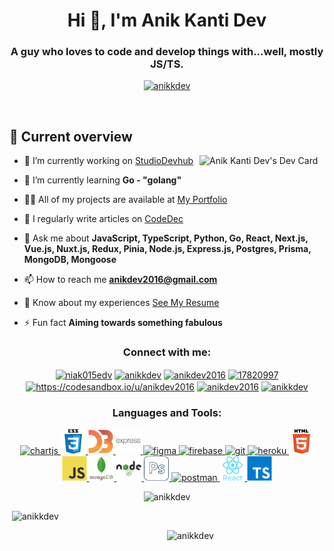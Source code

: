 <!-- [![MasterHead](https://1.bp.blogspot.com/-7A4WynwLsM...)](https://rishavchanda.io) -->

<h1 align="center">Hi 👋, I'm Anik Kanti Dev</h1>
<h3 align="center">A guy who loves to code and develop things with...well, mostly JS/TS.</h3>


<p align="center" height="75"> <a href="https://github.com/ryo-ma/github-profile-trophy"><img src="https://github-profile-trophy.vercel.app/?username=anikkdev" alt="anikkdev" /></a> </p>

<br />

## :eyes: Current overview

<div align="left" margin-bottom="15px">

  
 
  
  <a href="https://app.daily.dev/anikKdev"><img align="right" src="https://api.daily.dev/devcards/21cd707c15a84b498255cebd2f2a3859.png?r=k5i" width="200" alt="Anik Kanti Dev's Dev Card"/></a>


</div>

- 🔭 I’m currently working on [StudioDevhub](https://studiodevhub.com/)

- 🌱 I’m currently learning **Go - "golang"**

- 👨‍💻 All of my projects are available at [My Portfolio](https://graceful-maamoul-bbfb83.netlify.app/)

- 📝 I regularly write articles on [CodeDec](https://codedec.com/)

- 💬 Ask me about **JavaScript, TypeScript, Python, Go, React, Next.js, Vue.js, Nuxt.js, Redux, Pinia, Node.js, Express.js, Postgres, Prisma, MongoDB, Mongoose**

- 📫 How to reach me **anikdev2016@gmail.com**


- 📄 Know about my experiences [See My Resume](https://drive.google.com/file/d/1WL9JgQyAeLUwh8t5arfW3ca0mVdnsFik/view?usp=drive_link)

- ⚡ Fun fact **Aiming towards something fabulous**


<!-- BLOG-POST-LIST:START -->
<!-- BLOG-POST-LIST:END -->

<h3 align="center" margin-top="20px">Connect with me:</h3>
<p align="center">
<a href="https://codepen.io/niak015edv" target="blank"><img align="center" src="https://raw.githubusercontent.com/rahuldkjain/github-profile-readme-generator/master/src/images/icons/Social/codepen.svg" alt="niak015edv" height="30" width="40" /></a>
<a href="https://dev.to/anikkdev" target="blank"><img align="center" src="https://raw.githubusercontent.com/rahuldkjain/github-profile-readme-generator/master/src/images/icons/Social/devto.svg" alt="anikkdev" height="30" width="40" /></a>
<a href="https://linkedin.com/in/anikkdev" target="blank"><img align="center" src="https://raw.githubusercontent.com/rahuldkjain/github-profile-readme-generator/master/src/images/icons/Social/linked-in-alt.svg" alt="anikdev2016" height="30" width="40" /></a>
<a href="https://stackoverflow.com/users/17820997" target="blank"><img align="center" src="https://raw.githubusercontent.com/rahuldkjain/github-profile-readme-generator/master/src/images/icons/Social/stack-overflow.svg" alt="17820997" height="30" width="40" /></a>
<a href="https://codesandbox.com/https://codesandbox.io/u/anikdev2016" target="blank"><img align="center" src="https://raw.githubusercontent.com/rahuldkjain/github-profile-readme-generator/master/src/images/icons/Social/codesandbox.svg" alt="https://codesandbox.io/u/anikdev2016" height="30" width="40" /></a>
<a href="https://www.hackerrank.com/anikdev2016" target="blank"><img align="center" src="https://raw.githubusercontent.com/rahuldkjain/github-profile-readme-generator/master/src/images/icons/Social/hackerrank.svg" alt="anikdev2016" height="30" width="40" /></a>
<a href="https://www.leetcode.com/anikkdev" target="blank"><img align="center" src="https://raw.githubusercontent.com/rahuldkjain/github-profile-readme-generator/master/src/images/icons/Social/leet-code.svg" alt="anikkdev" height="30" width="40" /></a>
</p>

<h3 margin-top="15px" align="center">Languages and Tools:</h3>
<div align="center" margin-top="15px" margin-bottom="10px">
<p align="center"> <a href="https://www.chartjs.org" target="_blank" rel="noreferrer"> <img src="https://www.chartjs.org/media/logo-title.svg" alt="chartjs" width="40" height="40"/> </a> <a href="https://www.w3schools.com/css/" target="_blank" rel="noreferrer"> <img src="https://raw.githubusercontent.com/devicons/devicon/master/icons/css3/css3-original-wordmark.svg" alt="css3" width="40" height="40"/> </a> <a href="https://d3js.org/" target="_blank" rel="noreferrer"> <img src="https://raw.githubusercontent.com/devicons/devicon/master/icons/d3js/d3js-original.svg" alt="d3js" width="40" height="40"/> </a> <a href="https://expressjs.com" target="_blank" rel="noreferrer"> <img src="https://raw.githubusercontent.com/devicons/devicon/master/icons/express/express-original-wordmark.svg" alt="express" width="40" height="40"/> </a> <a href="https://www.figma.com/" target="_blank" rel="noreferrer"> <img src="https://www.vectorlogo.zone/logos/figma/figma-icon.svg" alt="figma" width="40" height="40"/> </a> <a href="https://firebase.google.com/" target="_blank" rel="noreferrer"> <img src="https://www.vectorlogo.zone/logos/firebase/firebase-icon.svg" alt="firebase" width="40" height="40"/> </a> <a href="https://git-scm.com/" target="_blank" rel="noreferrer"> <img src="https://www.vectorlogo.zone/logos/git-scm/git-scm-icon.svg" alt="git" width="40" height="40"/> </a> <a href="https://heroku.com" target="_blank" rel="noreferrer"> <img src="https://www.vectorlogo.zone/logos/heroku/heroku-icon.svg" alt="heroku" width="40" height="40"/> </a> <a href="https://www.w3.org/html/" target="_blank" rel="noreferrer"> <img src="https://raw.githubusercontent.com/devicons/devicon/master/icons/html5/html5-original-wordmark.svg" alt="html5" width="40" height="40"/> </a> <a href="https://developer.mozilla.org/en-US/docs/Web/JavaScript" target="_blank" rel="noreferrer"> <img src="https://raw.githubusercontent.com/devicons/devicon/master/icons/javascript/javascript-original.svg" alt="javascript" width="40" height="40"/> </a> <a href="https://www.mongodb.com/" target="_blank" rel="noreferrer"> <img src="https://raw.githubusercontent.com/devicons/devicon/master/icons/mongodb/mongodb-original-wordmark.svg" alt="mongodb" width="40" height="40"/> </a> <a href="https://nodejs.org" target="_blank" rel="noreferrer"> <img src="https://raw.githubusercontent.com/devicons/devicon/master/icons/nodejs/nodejs-original-wordmark.svg" alt="nodejs" width="40" height="40"/> </a> <a href="https://www.photoshop.com/en" target="_blank" rel="noreferrer"> <img src="https://raw.githubusercontent.com/devicons/devicon/master/icons/photoshop/photoshop-line.svg" alt="photoshop" width="40" height="40"/> </a> <a href="https://postman.com" target="_blank" rel="noreferrer"> <img src="https://www.vectorlogo.zone/logos/getpostman/getpostman-icon.svg" alt="postman" width="40" height="40"/> </a> <a href="https://reactjs.org/" target="_blank" rel="noreferrer"> <img src="https://raw.githubusercontent.com/devicons/devicon/master/icons/react/react-original-wordmark.svg" alt="react" width="40" height="40"/> </a> <a href="https://www.typescriptlang.org/" target="_blank" rel="noreferrer"> <img src="https://raw.githubusercontent.com/devicons/devicon/master/icons/typescript/typescript-original.svg" alt="typescript" width="40" height="40"/> </a> </p>
</div>

<p align="center"><img  src="https://github-readme-stats.vercel.app/api/top-langs?username=anikkdev&show_icons=true&locale=en&layout=compact&theme=radical" alt="anikkdev" /></p>

<div margin-top="30px">
  <p>&nbsp;<img width="50%" src="https://github-readme-stats.vercel.app/api?username=anikkdev&show_icons=true&locale=en&theme=radical" alt="anikkdev" /></p>

<img align="right" width="50%" src="https://github-readme-streak-stats.herokuapp.com/?user=anikkdev&theme=radical" alt="anikkdev" />
  </div>
